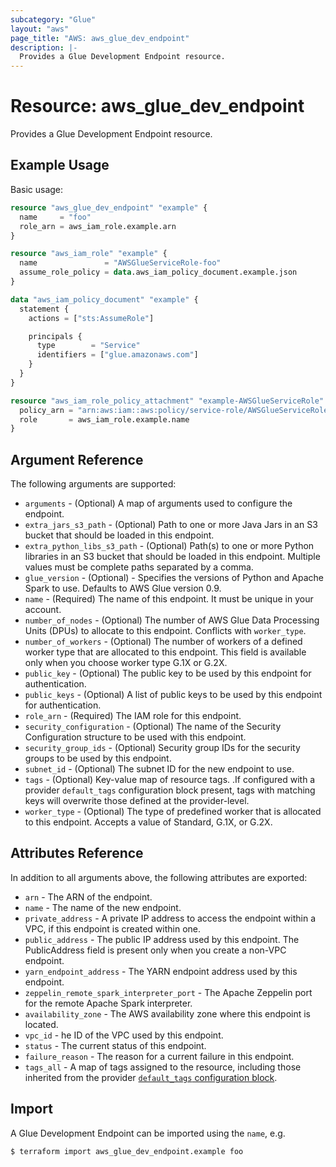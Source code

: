 ```yaml
---
subcategory: "Glue"
layout: "aws"
page_title: "AWS: aws_glue_dev_endpoint"
description: |-
  Provides a Glue Development Endpoint resource.
---
```


# Resource: aws_glue_dev_endpoint

Provides a Glue Development Endpoint resource.

## Example Usage

Basic usage:

```terraform
resource "aws_glue_dev_endpoint" "example" {
  name     = "foo"
  role_arn = aws_iam_role.example.arn
}

resource "aws_iam_role" "example" {
  name               = "AWSGlueServiceRole-foo"
  assume_role_policy = data.aws_iam_policy_document.example.json
}

data "aws_iam_policy_document" "example" {
  statement {
    actions = ["sts:AssumeRole"]

    principals {
      type        = "Service"
      identifiers = ["glue.amazonaws.com"]
    }
  }
}

resource "aws_iam_role_policy_attachment" "example-AWSGlueServiceRole" {
  policy_arn = "arn:aws:iam::aws:policy/service-role/AWSGlueServiceRole"
  role       = aws_iam_role.example.name
}
```

## Argument Reference

The following arguments are supported:

* `arguments` - (Optional) A map of arguments used to configure the endpoint.
* `extra_jars_s3_path` - (Optional) Path to one or more Java Jars in an S3 bucket that should be loaded in this endpoint.
* `extra_python_libs_s3_path` - (Optional) Path(s) to one or more Python libraries in an S3 bucket that should be loaded in this endpoint. Multiple values must be complete paths separated by a comma.
* `glue_version` - (Optional) -  Specifies the versions of Python and Apache Spark to use. Defaults to AWS Glue version 0.9.
* `name` - (Required) The name of this endpoint. It must be unique in your account.
* `number_of_nodes` - (Optional) The number of AWS Glue Data Processing Units (DPUs) to allocate to this endpoint. Conflicts with `worker_type`.
* `number_of_workers` - (Optional) The number of workers of a defined worker type that are allocated to this endpoint. This field is available only when you choose worker type G.1X or G.2X.
* `public_key` - (Optional) The public key to be used by this endpoint for authentication.
* `public_keys` - (Optional) A list of public keys to be used by this endpoint for authentication.
* `role_arn` - (Required) The IAM role for this endpoint.
* `security_configuration` - (Optional) The name of the Security Configuration structure to be used with this endpoint.
* `security_group_ids` - (Optional) Security group IDs for the security groups to be used by this endpoint.
* `subnet_id` - (Optional) The subnet ID for the new endpoint to use.
* `tags` - (Optional) Key-value map of resource tags. .If configured with a provider `default_tags` configuration block present, tags with matching keys will overwrite those defined at the provider-level.
* `worker_type` - (Optional) The type of predefined worker that is allocated to this endpoint. Accepts a value of Standard, G.1X, or G.2X.

## Attributes Reference

In addition to all arguments above, the following attributes are exported:

* `arn` - The ARN of the endpoint.
* `name` - The name of the new endpoint.
* `private_address` - A private IP address to access the endpoint within a VPC, if this endpoint is created within one.
* `public_address` - The public IP address used by this endpoint. The PublicAddress field is present only when you create a non-VPC endpoint.
* `yarn_endpoint_address` - The YARN endpoint address used by this endpoint.
* `zeppelin_remote_spark_interpreter_port` - The Apache Zeppelin port for the remote Apache Spark interpreter.
* `availability_zone` - The AWS availability zone where this endpoint is located.
* `vpc_id` - he ID of the VPC used by this endpoint.
* `status` - The current status of this endpoint.
* `failure_reason` - The reason for a current failure in this endpoint.
* `tags_all` - A map of tags assigned to the resource, including those inherited from the provider [`default_tags` configuration block](https://www.terraform.io/docs/providers/aws/index.html#default_tags-configuration-block).

## Import

A Glue Development Endpoint can be imported using the `name`, e.g.

```
$ terraform import aws_glue_dev_endpoint.example foo
```